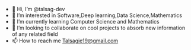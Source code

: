 - 👋 Hi, I’m @talsag-dev
- 👀 I’m interested in Software,Deep learning,Data Science,Mathematics
- 🌱 I’m currently learning Computer Science and Mathematics
- 💞️ I’m looking to collaborate on cool projects to absorb new information of any related field
- 📫 How to reach me Talsagie19@gmail.com


